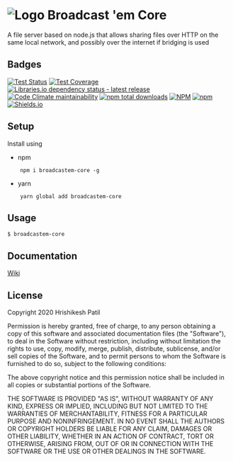 # ![Logo](https://i.imgur.com/JAukmcD.png) Broadcast 'em Core
A file server based on node.js that allows sharing files over HTTP on the same
 local network, and possibly over the internet if bridging is used

## Badges
[![Test Status](https://gitlab.com/riskycase/broadcastem-core/badges/trunk/pipeline.svg?key_text=Tests&key_width=35)](https://gitlab.com/riskycase/broadcastem-core)
[![Test Coverage](https://gitlab.com/riskycase/broadcastem-core/badges/trunk/coverage.svg?key_text=Code%20coverage&key_width=90)](https://gitlab.com/riskycase/broadcastem-core)
[![Libraries.io dependency status - latest release](https://img.shields.io/librariesio/release/npm/broadcastem-core?label=Dependencies%20%28published%20version%29)](https://libraries.io/npm/broadcastem-core)
[![Code Climate maintainability](https://img.shields.io/codeclimate/maintainability/riskycase/broadcastem-core?label=Maintainability)](https://codeclimate.com/github/riskycase/broadcastem-core)
[![npm total downloads](https://img.shields.io/npm/dt/broadcastem-core?label=Total%20Downloads&logo=npm)](https://www.npmjs.com/package/broadcastem-core)
[![NPM](https://img.shields.io/npm/l/broadcastem-core?color=blue)](https://en.wikipedia.org/wiki/MIT_License)
[![npm](https://img.shields.io/npm/v/broadcastem-core?label=Latest%20Version)](https://www.npmjs.com/package/broadcastem-core)
[![Shields.io](https://img.shields.io/badge/Badge%20Provider-Shields.io-brightgreen)](https://shields.io/)

## Setup

Install using 
* npm
```
	npm i broadcastem-core -g
```
* yarn
```
	yarn global add broadcastem-core
```

## Usage

```shell
$ broadcastem-core  
```

## Documentation
[Wiki](https://gitlab.com/riskycase/broadcastem-core/-/wikis/Home)

## License
Copyright 2020 Hrishikesh Patil

Permission is hereby granted, free of charge, to any person obtaining a copy of this software and associated documentation files (the "Software"), to deal in the Software without restriction, including without limitation the rights to use, copy, modify, merge, publish, distribute, sublicense, and/or sell copies of the Software, and to permit persons to whom the Software is furnished to do so, subject to the following conditions:

The above copyright notice and this permission notice shall be included in all copies or substantial portions of the Software.

THE SOFTWARE IS PROVIDED "AS IS", WITHOUT WARRANTY OF ANY KIND, EXPRESS OR IMPLIED, INCLUDING BUT NOT LIMITED TO THE WARRANTIES OF MERCHANTABILITY, FITNESS FOR A PARTICULAR PURPOSE AND NONINFRINGEMENT. IN NO EVENT SHALL THE AUTHORS OR COPYRIGHT HOLDERS BE LIABLE FOR ANY CLAIM, DAMAGES OR OTHER LIABILITY, WHETHER IN AN ACTION OF CONTRACT, TORT OR OTHERWISE, ARISING FROM, OUT OF OR IN CONNECTION WITH THE SOFTWARE OR THE USE OR OTHER DEALINGS IN THE SOFTWARE.
